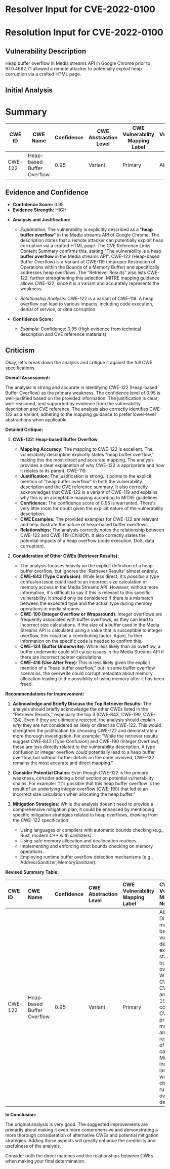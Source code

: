 # Resolver Input for CVE-2022-0100

# Resolution Input for CVE-2022-0100

## Vulnerability Description
Heap buffer overflow in Media streams API in Google Chrome prior to 97.0.4692.71 allowed a remote attacker to potentially exploit heap corruption via a crafted HTML page.

## Initial Analysis
# Summary
| CWE ID | CWE Name | Confidence | CWE Abstraction Level | CWE Vulnerability Mapping Label | CWE-Vulnerability Mapping Notes |
|---|---|---|---|---|---|
| CWE-122 | Heap-based Buffer Overflow | 0.95 | Variant | Primary | Allowed |

## Evidence and Confidence

*   **Confidence Score:** 0.95
*   **Evidence Strength:** HIGH

- **Analysis and Justification:**  
  - *Explanation:* The vulnerability is explicitly described as a "**heap buffer overflow**" in the Media streams API of Google Chrome. The description states that a remote attacker can potentially exploit heap corruption via a crafted HTML page. The CVE Reference Links Content Summary confirms this, stating "The vulnerability is a heap **buffer overflow** in the Media streams API". CWE-122 (Heap-based Buffer Overflow) is a Variant of CWE-119 (Improper Restriction of Operations within the Bounds of a Memory Buffer) and specifically addresses heap overflows. The "Retriever Results" also lists CWE-122, further strengthening this selection. MITRE mapping guidance allows CWE-122, since it is a variant and accurately represents the weakness.

  - *Relationship Analysis:* CWE-122 is a variant of CWE-119. A heap overflow can lead to various impacts, including code execution, denial of service, or data corruption.

- **Confidence Score:**  
  - *Example:* Confidence: 0.95 (High evidence from technical description and CVE reference materials)

## Criticism
Okay, let's break down the analysis and critique it against the full CWE specifications.

**Overall Assessment:**

The analysis is strong and accurate in identifying CWE-122 (Heap-based Buffer Overflow) as the primary weakness. The confidence level of 0.95 is well-justified based on the provided information. The justification is clear, well-reasoned, and supported by evidence from the vulnerability description and CVE reference. The analysis also correctly identifies CWE-122 as a Variant, adhering to the mapping guidance to prefer lower-level abstractions when applicable.

**Detailed Critique:**

1.  **CWE-122: Heap-based Buffer Overflow**

    *   **Mapping Accuracy:** The mapping to CWE-122 is excellent. The vulnerability description explicitly states "heap buffer overflow," making this the most direct and accurate mapping. The analysis provides a clear explanation of why CWE-122 is appropriate and how it relates to its parent, CWE-119.
    *   **Justification:** The justification is strong. It points to the explicit mention of "heap buffer overflow" in both the vulnerability description and the CVE reference summary. It also correctly acknowledges that CWE-122 is a variant of CWE-119 and explains why this is an acceptable mapping according to MITRE guidelines.
    *   **Confidence:** The confidence score of 0.95 is warranted. There's very little room for doubt given the explicit nature of the vulnerability description.
    *   **CWE Examples:** The provided examples for CWE-122 are relevant and help illustrate the nature of heap-based buffer overflows.
    *   **Relationships:** The analysis correctly notes the relationship between CWE-122 and CWE-119 (ChildOf). It also correctly states the potential impacts of a heap overflow (code execution, DoS, data corruption).

2.  **Consideration of Other CWEs (Retriever Results):**

    *   The analysis focuses heavily on the explicit definition of a heap buffer overflow, but ignores the 'Retriever Results' almost entirely.
    *   **CWE-843 (Type Confusion)**: While less direct, it's *possible* a type confusion issue could lead to an incorrect size calculation or memory access in the Media Streams API.  However, without more information, it's difficult to say if this is relevant to this specific vulnerability. It should only be considered if there is a mismatch between the expected type and the actual type during memory operations in media streams.
    *   **CWE-190 (Integer Overflow or Wraparound)**:  Integer overflows are frequently associated with buffer overflows, as they can lead to incorrect size calculations.  If the size of a buffer used in the Media Streams API is calculated using a value that is susceptible to integer overflow, this *could* be a contributing factor. Again, further information on the specific code is needed to confirm this.
    *   **CWE-124 (Buffer Underwrite):** While less likely than an overflow, a buffer underwrite could still cause issues in the Media Streams API if there are incorrect pointer calculations.
    *   **CWE-416 (Use After Free):** This is less likely given the explicit mention of a "heap buffer overflow," but in some buffer overflow scenarios, the overwrite could corrupt metadata about memory allocation leading to the possibility of using memory after it has been freed.

**Recommendations for Improvement:**

1.  **Acknowledge and Briefly Discuss the Top Retriever Results:** The analysis should briefly acknowledge the other CWEs listed in the "Retriever Results," especially the top 3 (CWE-843, CWE-190, CWE-124). Even if they are ultimately rejected, the analysis should explain *why* they are not considered as likely or direct as CWE-122.  This would strengthen the justification for choosing CWE-122 and demonstrate a more thorough investigation.  For example:  "While the retriever results suggest CWE-843 (Type Confusion) and CWE-190 (Integer Overflow), these are less directly related to the vulnerability description. A type confusion or integer overflow *could* potentially lead to a heap buffer overflow, but without further details on the code involved, CWE-122 remains the most accurate and direct mapping."

2.  **Consider Potential Chains:** Even though CWE-122 is the primary weakness, consider adding a brief section on potential vulnerability chains. For example: "It's possible that this heap buffer overflow is the result of an underlying integer overflow (CWE-190) that led to an incorrect size calculation when allocating the heap buffer."

3.  **Mitigation Strategies:** While the analysis doesn't need to provide a comprehensive mitigation plan, it could be enhanced by mentioning specific mitigation strategies related to heap overflows, drawing from the CWE-122 specification:

    *   Using languages or compilers with automatic bounds checking (e.g., Rust, modern C++ with sanitizers).
    *   Using safe memory allocation and deallocation routines.
    *   Implementing and enforcing strict bounds checking on memory operations.
    *   Employing runtime buffer overflow detection mechanisms (e.g., AddressSanitizer, MemorySanitizer).

**Revised Summary Table:**

| CWE ID  | CWE Name                  | Confidence | CWE Abstraction Level | CWE Vulnerability Mapping Label | CWE-Vulnerability Mapping Notes                                                                                                                                                                                                                                                                                 |
| :------ | :-------------------------- | :--------- | :-------------------- | :------------------------------ | :------------------------------------------------------------------------------------------------------------------------------------------------------------------------------------------------------------------------------------------------------------------------------------------------------------------ |
| CWE-122 | Heap-based Buffer Overflow | 0.95       | Variant               | Primary                       | Allowed. Direct mapping based on the vulnerability description explicitly stating "heap buffer overflow."  While other CWEs like CWE-843 and CWE-190 were considered, CWE-122 provides the most accurate and direct representation of the root cause. Mitigations include using languages with bounds checking and runtime overflow detection. |

**In Conclusion:**

The original analysis is very good.  The suggested improvements are primarily about making it even more comprehensive and demonstrating a more thorough consideration of alternative CWEs and potential mitigation strategies. Adding those aspects will greatly enhance the credibility and usefulness of the analysis.

Consider both the direct matches and the relationships between CWEs
when making your final determination.
        